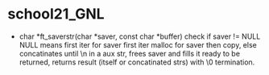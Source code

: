 # school21_GNL


   * char *ft_saverstr(char *saver, const char *buffer)
check if saver != NULL
NULL means first iter for saver
first iter malloc for saver then copy,
else concatinates until \n in a aux str, 
frees saver and fills it ready to be returned, 
returns result (itself or concatinated strs)
with \0 termination.